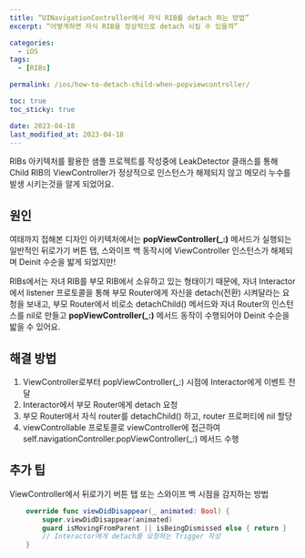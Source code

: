 ```yaml
---
title: “UINavigationController에서 자식 RIB를 detach 하는 방법”
excerpt: “어떻게하면 자식 RIB을 정상적으로 detach 시킬 수 있을까”

categories:
  - iOS
tags:
  - [RIBs]

permalink: /ios/how-to-detach-child-when-popviewcontroller/

toc: true
toc_sticky: true

date: 2023-04-18
last_modified_at: 2023-04-18
---
```



RIBs 아키텍처를 활용한 샘플 프로젝트를 작성중에 LeakDetector 클래스를 통해 Child RIB의 ViewController가 정상적으로 인스턴스가 해제되지 않고 메모리 누수를 발생 시키는것을 알게 되었어요.

## 원인

여태까지 접해본 디자인 아키텍처에서는 **popViewController(_:)** 메서드가 실행되는 일반적인 뒤로가기 버튼 탭, 스와이프 백 동작시에 ViewController 인스턴스가 해제되며 Deinit 수순을 밟게 되었지만!

RIBs에서는 자녀 RIB를 부모 RIB에서 소유하고 있는 형태이기 때문에, 자녀 Interactor에서 listener 프로토콜을 통해 부모 Router에게 자신을 detach(전환) 시켜달라는 요청을 보내고, 부모 Router에서 비로소 detachChild() 메서드와 자녀 Router의 인스턴스를 nil로 만들고 **popViewController(_:)** 메서드 동작이 수행되어야 Deinit 수순을 밟을 수 있어요.

## 해결 방법

1. ViewController로부터 popViewController(_:) 시점에 Interactor에게 이벤트 전달
2. Interactor에서 부모 Router에게 detach 요청
3. 부모 Router에서 자식 router를 detachChild() 하고, router 프로퍼티에 nil 할당
4. viewControllable 프로토콜로 viewController에 접근하여 self.navigationController.popViewController(_:) 메서드 수행


## 추가 팁

ViewController에서 뒤로가기 버튼 탭 또는 스와이프 백 시점을 감지하는 방법
```swift
    override func viewDidDisappear(_ animated: Bool) {
        super.viewDidDisappear(animated)
        guard isMovingFromParent || isBeingDismissed else { return }
        // Interactor에게 detach를 요청하는 Trigger 작성
    }
```
